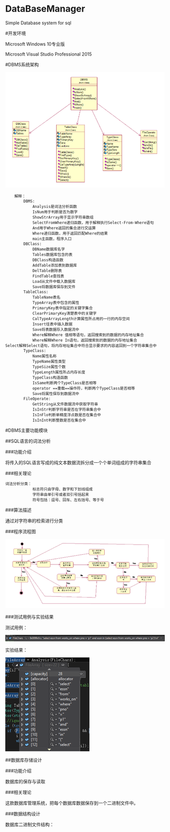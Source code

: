 # DataBaseManager
Simple Database system for sql

#开发环境

Microsoft Windows 10专业版

Microsoft Visual Studio Professional 2015

#DBMS系统架构

![](https://github.com/FieldSoft-HelloClyde/DataBaseManager/blob/master/snap/001.png?raw=true)

```
	解释：
		DBMS:
			Analysis是词法分析函数
			IsNum用于判断是否为数字
			ShowStrArray用于显示字符串数组
			SelectFromWhere递归函数，用于解释执行Select-From-Where语句
			And用于Where返回的集合进行交运算
			Where递归函数，用于返回匹配Where的结果
			main主函数，程序入口
		DBClass:
			DBName数据库名字
			Tables数据库包含的表
			DBClass构造函数
			AddTable添加表到数据库
			DelTable删除表
			FindTable查找表
			Load从文件中载入数据库
			Save将数据库保存到文件
		TableClass:
			TableName表名
			TypeArray表中包含的属性
			PrimaryKey表中指定的关键字集合
			ClearPrimaryKey清楚表中的关键字
			CalTypeArrayLength计算属性所占用的一行的内存空间
			Insert往表中插入数据
			Save将表数据存入数据流中
			Where解释Where 值相等语句，返回搜索到的数据的内存地址集合
			Where解释Where In语句，返回搜索到的数据的内存地址集合
Select解释Select语句，将内存地址集合中符合显示要求的内容返回到一个字符串集合中
		TypeClass:
			Name属性名称
			TypeName属性类型
			TypeSize属性个数
			TypeLength属性所占内存长度
			TypeClass构造函数
			IsSame判断两个TypeClass是否相等
			operator ==重载==操作符，判断两个TypeClass是否相等
			Save将属性保存到数据流中
		FileOperate:
			GetString从文件数据流中获取字符串
			IsInStr判断字符串是否在字符串集合中
			IsInFlo判断单精度浮点数是否在集合中
			IsInInt判断整数是否在集合中
```

#DBMS主要功能模块

##SQL语言的词法分析

###功能介绍

将传入的SQL语言写成的纯文本数据流拆分成一个个单词组成的字符串集合

###相关理论

```
词法分析分类：
			标志符只由字母、数字和下划线组成
			字符串由单引号或者双引号括起来
			符号包括：逗号、回车、左右括号、等于号
```

###算法描述

通过对字符串的检索进行分类

###程序流程图

![](https://github.com/FieldSoft-HelloClyde/DataBaseManager/blob/master/snap/002.png?raw=true)

###测试用例与实验结果

测试用例：

![](https://github.com/FieldSoft-HelloClyde/DataBaseManager/blob/master/snap/003.png?raw=true)

实验结果：

![](https://github.com/FieldSoft-HelloClyde/DataBaseManager/blob/master/snap/004.png?raw=true)

##数据库存储设计

###功能介绍

数据库的保存与读取

###相关理论

这款数据库管理系统，把每个数据库数据保存到一个二进制文件中。

###数据结构设计

数据库二进制文件结构：


